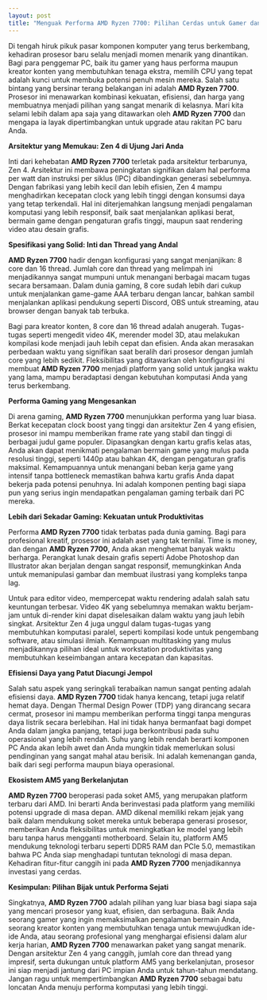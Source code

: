 ```yaml
---
layout: post
title: "Menguak Performa AMD Ryzen 7700: Pilihan Cerdas untuk Gamer dan Kreator"
---
```


Di tengah hiruk pikuk pasar komponen komputer yang terus berkembang, kehadiran prosesor baru selalu menjadi momen menarik yang dinantikan. Bagi para penggemar PC, baik itu gamer yang haus performa maupun kreator konten yang membutuhkan tenaga ekstra, memilih CPU yang tepat adalah kunci untuk membuka potensi penuh mesin mereka. Salah satu bintang yang bersinar terang belakangan ini adalah **AMD Ryzen 7700**. Prosesor ini menawarkan kombinasi kekuatan, efisiensi, dan harga yang membuatnya menjadi pilihan yang sangat menarik di kelasnya. Mari kita selami lebih dalam apa saja yang ditawarkan oleh **AMD Ryzen 7700** dan mengapa ia layak dipertimbangkan untuk upgrade atau rakitan PC baru Anda.

**Arsitektur yang Memukau: Zen 4 di Ujung Jari Anda**

Inti dari kehebatan **AMD Ryzen 7700** terletak pada arsitektur terbarunya, Zen 4. Arsitektur ini membawa peningkatan signifikan dalam hal performa per watt dan instruksi per siklus (IPC) dibandingkan generasi sebelumnya. Dengan fabrikasi yang lebih kecil dan lebih efisien, Zen 4 mampu menghadirkan kecepatan clock yang lebih tinggi dengan konsumsi daya yang tetap terkendali. Hal ini diterjemahkan langsung menjadi pengalaman komputasi yang lebih responsif, baik saat menjalankan aplikasi berat, bermain game dengan pengaturan grafis tinggi, maupun saat rendering video atau desain grafis.

**Spesifikasi yang Solid: Inti dan Thread yang Andal**

**AMD Ryzen 7700** hadir dengan konfigurasi yang sangat menjanjikan: 8 core dan 16 thread. Jumlah core dan thread yang melimpah ini menjadikannya sangat mumpuni untuk menangani berbagai macam tugas secara bersamaan. Dalam dunia gaming, 8 core sudah lebih dari cukup untuk menjalankan game-game AAA terbaru dengan lancar, bahkan sambil menjalankan aplikasi pendukung seperti Discord, OBS untuk streaming, atau browser dengan banyak tab terbuka.

Bagi para kreator konten, 8 core dan 16 thread adalah anugerah. Tugas-tugas seperti mengedit video 4K, merender model 3D, atau melakukan kompilasi kode menjadi jauh lebih cepat dan efisien. Anda akan merasakan perbedaan waktu yang signifikan saat beralih dari prosesor dengan jumlah core yang lebih sedikit. Fleksibilitas yang ditawarkan oleh konfigurasi ini membuat **AMD Ryzen 7700** menjadi platform yang solid untuk jangka waktu yang lama, mampu beradaptasi dengan kebutuhan komputasi Anda yang terus berkembang.

**Performa Gaming yang Mengesankan**

Di arena gaming, **AMD Ryzen 7700** menunjukkan performa yang luar biasa. Berkat kecepatan clock boost yang tinggi dan arsitektur Zen 4 yang efisien, prosesor ini mampu memberikan frame rate yang stabil dan tinggi di berbagai judul game populer. Dipasangkan dengan kartu grafis kelas atas, Anda akan dapat menikmati pengalaman bermain game yang mulus pada resolusi tinggi, seperti 1440p atau bahkan 4K, dengan pengaturan grafis maksimal. Kemampuannya untuk menangani beban kerja game yang intensif tanpa bottleneck memastikan bahwa kartu grafis Anda dapat bekerja pada potensi penuhnya. Ini adalah komponen penting bagi siapa pun yang serius ingin mendapatkan pengalaman gaming terbaik dari PC mereka.

**Lebih dari Sekadar Gaming: Kekuatan untuk Produktivitas**

Performa **AMD Ryzen 7700** tidak terbatas pada dunia gaming. Bagi para profesional kreatif, prosesor ini adalah aset yang tak ternilai. Time is money, dan dengan **AMD Ryzen 7700**, Anda akan menghemat banyak waktu berharga. Perangkat lunak desain grafis seperti Adobe Photoshop dan Illustrator akan berjalan dengan sangat responsif, memungkinkan Anda untuk memanipulasi gambar dan membuat ilustrasi yang kompleks tanpa lag.

Untuk para editor video, mempercepat waktu rendering adalah salah satu keuntungan terbesar. Video 4K yang sebelumnya memakan waktu berjam-jam untuk di-render kini dapat diselesaikan dalam waktu yang jauh lebih singkat. Arsitektur Zen 4 juga unggul dalam tugas-tugas yang membutuhkan komputasi paralel, seperti kompilasi kode untuk pengembang software, atau simulasi ilmiah. Kemampuan multitasking yang mulus menjadikannya pilihan ideal untuk workstation produktivitas yang membutuhkan keseimbangan antara kecepatan dan kapasitas.

**Efisiensi Daya yang Patut Diacungi Jempol**

Salah satu aspek yang seringkali terabaikan namun sangat penting adalah efisiensi daya. **AMD Ryzen 7700** tidak hanya kencang, tetapi juga relatif hemat daya. Dengan Thermal Design Power (TDP) yang dirancang secara cermat, prosesor ini mampu memberikan performa tinggi tanpa menguras daya listrik secara berlebihan. Hal ini tidak hanya bermanfaat bagi dompet Anda dalam jangka panjang, tetapi juga berkontribusi pada suhu operasional yang lebih rendah. Suhu yang lebih rendah berarti komponen PC Anda akan lebih awet dan Anda mungkin tidak memerlukan solusi pendinginan yang sangat mahal atau berisik. Ini adalah kemenangan ganda, baik dari segi performa maupun biaya operasional.

**Ekosistem AM5 yang Berkelanjutan**

**AMD Ryzen 7700** beroperasi pada soket AM5, yang merupakan platform terbaru dari AMD. Ini berarti Anda berinvestasi pada platform yang memiliki potensi upgrade di masa depan. AMD dikenal memiliki rekam jejak yang baik dalam mendukung soket mereka untuk beberapa generasi prosesor, memberikan Anda fleksibilitas untuk meningkatkan ke model yang lebih baru tanpa harus mengganti motherboard. Selain itu, platform AM5 mendukung teknologi terbaru seperti DDR5 RAM dan PCIe 5.0, memastikan bahwa PC Anda siap menghadapi tuntutan teknologi di masa depan. Kehadiran fitur-fitur canggih ini pada **AMD Ryzen 7700** menjadikannya investasi yang cerdas.

**Kesimpulan: Pilihan Bijak untuk Performa Sejati**

Singkatnya, **AMD Ryzen 7700** adalah pilihan yang luar biasa bagi siapa saja yang mencari prosesor yang kuat, efisien, dan serbaguna. Baik Anda seorang gamer yang ingin memaksimalkan pengalaman bermain Anda, seorang kreator konten yang membutuhkan tenaga untuk mewujudkan ide-ide Anda, atau seorang profesional yang menghargai efisiensi dalam alur kerja harian, **AMD Ryzen 7700** menawarkan paket yang sangat menarik. Dengan arsitektur Zen 4 yang canggih, jumlah core dan thread yang impresif, serta dukungan untuk platform AM5 yang berkelanjutan, prosesor ini siap menjadi jantung dari PC impian Anda untuk tahun-tahun mendatang. Jangan ragu untuk mempertimbangkan **AMD Ryzen 7700** sebagai batu loncatan Anda menuju performa komputasi yang lebih tinggi.
